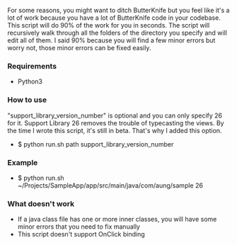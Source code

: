 For some reasons, you might want to ditch ButterKnife but you feel like it's a lot of work because you have a lot of ButterKnife code in your codebase. This script will do 90% of the work for you in seconds. The script will recursively walk through all the folders of the directory you specify and will edit all of them. I said 90% because you will find a few minor errors but worry not, those minor errors can be fixed easily.

### Requirements

* Python3

### How to use

"support_library_version_number" is optional and you can only specify 26 for it. Support Library 26 removes the trouble of typecasting the views. By the time I wrote this script, it's still in beta. That's why I added this option.

* $ python run.sh path support_library_version_number

### Example

* $ python run.sh ~/Projects/SampleApp/app/src/main/java/com/aung/sample 26

### What doesn't work
* If a java class file has one or more inner classes, you will have some minor errors that you need to fix manually
* This script doesn't support OnClick binding
